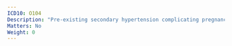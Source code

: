 ```yaml
---
ICD10: O104
Description: "Pre-existing secondary hypertension complicating pregnancy, childbirth and the puerperium"
Matters: No
Weight: 0
---
```

